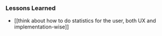 ### Lessons Learned

- [[think about how to do statistics for the user, both UX and implementation-wise]]